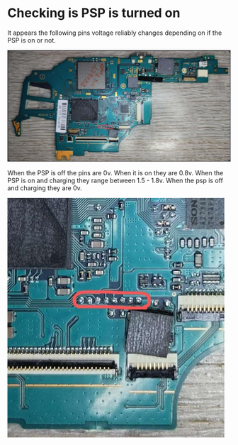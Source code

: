 # Checking is PSP is turned on

It appears the following pins voltage reliably changes depending on if the PSP is on or not.

![psp on](./psp%20on.png)

When the PSP is off the pins are 0v. When it is on they are 0.8v. When the PSP is on and charging they range between 1.5 - 1.8v. When the psp is off and charging they are 0v.

![psp on](./psp%20on%20closeup.jpg)